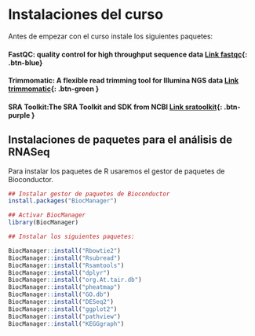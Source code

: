 Instalaciones del curso
===========
Antes de empezar con el curso instale los siguientes paquetes:

#### FastQC: quality control for high throughput sequence data [Link fastqc](https://www.bioinformatics.babraham.ac.uk/projects/fastqc/){: .btn-blue}

#### Trimmomatic: A flexible read trimming tool for Illumina NGS data [Link trimmomatic](http://www.usadellab.org/cms/index.php?page=trimmomatic){: .btn-green }  

#### SRA Toolkit:The SRA Toolkit and SDK from NCBI [Link sratoolkit](https://trace.ncbi.nlm.nih.gov/Traces/sra/sra.cgi?view=software){: .btn-purple }

## Instalaciones de paquetes para el análisis de RNASeq

Para instalar los paquetes de R usaremos el gestor de paquetes de Bioconductor.

```r
## Instalar gestor de paquetes de Bioconductor
install.packages("BiocManager")

## Activar BiocManager
library(BiocManager)
```

```r
## Instalar los siguientes paquetes:

BiocManager::install("Rbowtie2")
BiocManager::install("Rsubread")
BiocManager::install("Rsamtools")
BiocManager::install("dplyr")
BiocManager::install("org.At.tair.db")
BiocManager::install("pheatmap")
BiocManager::install("GO.db")
BiocManager::install("DESeq2")
BiocManager::install("ggplot2")
BiocManager::install("pathview")
BiocManager::install("KEGGgraph")

```  
